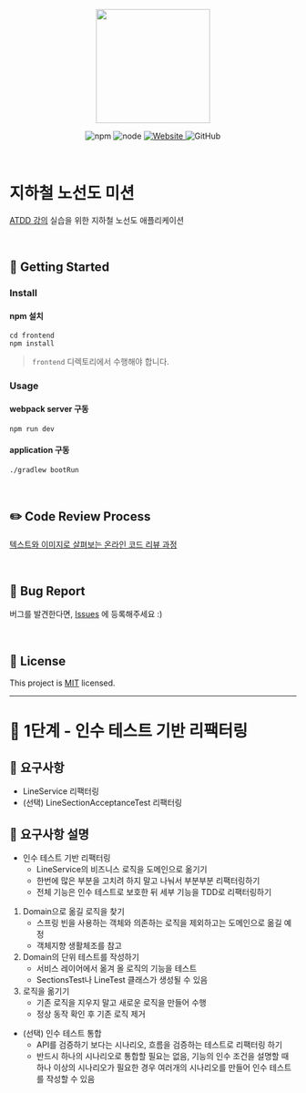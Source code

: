 <p align="center">
    <img width="200px;" src="https://raw.githubusercontent.com/woowacourse/atdd-subway-admin-frontend/master/images/main_logo.png"/>
</p>
<p align="center">
  <img alt="npm" src="https://img.shields.io/badge/npm-6.14.15-blue">
  <img alt="node" src="https://img.shields.io/badge/node-14.18.2-blue">
  <a href="https://edu.nextstep.camp/c/R89PYi5H" alt="nextstep atdd">
    <img alt="Website" src="https://img.shields.io/website?url=https%3A%2F%2Fedu.nextstep.camp%2Fc%2FR89PYi5H">
  </a>
  <img alt="GitHub" src="https://img.shields.io/github/license/next-step/atdd-subway-admin">
</p>

<br>

# 지하철 노선도 미션
[ATDD 강의](https://edu.nextstep.camp/c/R89PYi5H) 실습을 위한 지하철 노선도 애플리케이션

<br>

## 🚀 Getting Started

### Install
#### npm 설치
```
cd frontend
npm install
```
> `frontend` 디렉토리에서 수행해야 합니다.

### Usage
#### webpack server 구동
```
npm run dev
```
#### application 구동
```
./gradlew bootRun
```
<br>

## ✏️ Code Review Process
[텍스트와 이미지로 살펴보는 온라인 코드 리뷰 과정](https://github.com/next-step/nextstep-docs/tree/master/codereview)

<br>

## 🐞 Bug Report

버그를 발견한다면, [Issues](https://github.com/next-step/atdd-subway-service/issues) 에 등록해주세요 :)

<br>

## 📝 License

This project is [MIT](https://github.com/next-step/atdd-subway-service/blob/master/LICENSE.md) licensed.

***
# 🚀 1단계 - 인수 테스트 기반 리팩터링

## 📄 요구사항
- LineService 리팩터링
- (선택) LineSectionAcceptanceTest 리팩터링

## 📄 요구사항 설명
- 인수 테스트 기반 리팩터링
    + LineService의 비즈니스 로직을 도메인으로 옮기기
    + 한번에 많은 부분을 고치려 하지 말고 나눠서 부분부분 리팩터링하기
    + 전체 기능은 인수 테스트로 보호한 뒤 세부 기능을 TDD로 리팩터링하기
1. Domain으로 옮길 로직을 찾기
    + 스프링 빈을 사용하는 객체와 의존하는 로직을 제외하고는 도메인으로 옮길 예정
    + 객체지향 생활체조를 참고
2. Domain의 단위 테스트를 작성하기
    + 서비스 레이어에서 옮겨 올 로직의 기능을 테스트
    + SectionsTest나 LineTest 클래스가 생성될 수 있음
3. 로직을 옮기기
    + 기존 로직을 지우지 말고 새로운 로직을 만들어 수행
    + 정상 동작 확인 후 기존 로직 제거

- (선택) 인수 테스트 통합
    + API를 검증하기 보다는 시나리오, 흐름을 검증하는 테스트로 리팩터링 하기
    + 반드시 하나의 시나리오로 통합할 필요는 없음, 기능의 인수 조건을 설명할 때 하나 이상의 시나리오가 필요한 경우 여러개의 시나리오를 만들어 인수 테스트를 작성할 수 있음
